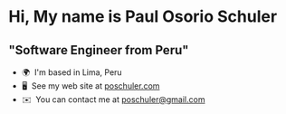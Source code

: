 Hi, My name is Paul Osorio Schuler
===========================================================================================================================================

"Software Engineer from Peru"
--------------------------------------


* 🌍  I'm based in Lima, Peru
* 🖥️  See my web site at [poschuler.com](http://poschuler.com)
* ✉️  You can contact me at [poschuler@gmail.com](mailto:poschuler@gmail.com)
  
